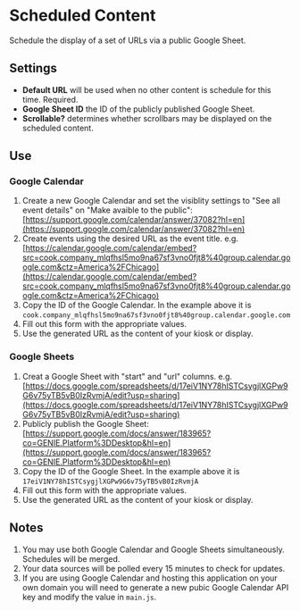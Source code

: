 # Scheduled Content
Schedule the display of a set of URLs via a public Google Sheet.

## Settings

- **Default URL** will be used when no other content is schedule for this time. Required.
- **Google Sheet ID** the ID of the publicly published Google Sheet.
- **Scrollable?** determines whether scrollbars may be displayed on the scheduled content.

## Use

### Google Calendar

1. Create a new Google Calendar and set the visiblity settings to "See all event details" on "Make avaible to the public": [https://support.google.com/calendar/answer/37082?hl=en](https://support.google.com/calendar/answer/37082?hl=en)
2. Create events using the desired URL as the event title. e.g. [https://calendar.google.com/calendar/embed?src=cook.company_mlqfhsl5mo9na67sf3vno0fjt8%40group.calendar.google.com&ctz=America%2FChicago](https://calendar.google.com/calendar/embed?src=cook.company_mlqfhsl5mo9na67sf3vno0fjt8%40group.calendar.google.com&ctz=America%2FChicago)
3. Copy the ID of the Google Calendar. In the example above it is `cook.company_mlqfhsl5mo9na67sf3vno0fjt8%40group.calendar.google.com`
4. Fill out this form with the appropriate values.
5. Use the generated URL as the content of your kiosk or display.

### Google Sheets

1. Creat a Google Sheet with "start" and "url" columns. e.g. [https://docs.google.com/spreadsheets/d/17eiV1NY78hISTCsygjlXGPw9G6v75yTB5vB0IzRvmjA/edit?usp=sharing](https://docs.google.com/spreadsheets/d/17eiV1NY78hISTCsygjlXGPw9G6v75yTB5vB0IzRvmjA/edit?usp=sharing)
2. Publicly publish the Google Sheet: [https://support.google.com/docs/answer/183965?co=GENIE.Platform%3DDesktop&hl=en](https://support.google.com/docs/answer/183965?co=GENIE.Platform%3DDesktop&hl=en)
3. Copy the ID of the Google Sheet. In the example above it is `17eiV1NY78hISTCsygjlXGPw9G6v75yTB5vB0IzRvmjA`
4. Fill out this form with the appropriate values.
5. Use the generated URL as the content of your kiosk or display.

## Notes

1. You may use both Google Calendar and Google Sheets simultaneously. Schedules will be merged.
2. Your data sources will be polled every 15 minutes to check for updates. 
3. If you are using Google Calendar and hosting this application on your own domain you will need to generate a new pubic Google Calendar API key and modify the value in `main.js`.
